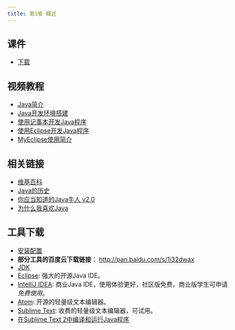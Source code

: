 ```yaml
---
title: 第1章 概述
---
```

## 课件

- [下载](chap01.ppt)

## 视频教程

- [Java简介](http://www.imooc.com/video/1430)
- [Java开发环境搭建](http://www.imooc.com/video/1459)
- [使用记事本开发Java程序](http://www.imooc.com/video/1501)
- [使用Eclipse开发Java程序](http://www.imooc.com/video/1412)
- [MyEclipse使用简介](http://www.imooc.com/video/1414)

## 相关链接

- [维基百科](https://zh.wikipedia.org/wiki/Java)
- [Java的历史](http://www.importnew.com/9060.html)
- [你应当知道的Java牛人 v2.0](http://www.importnew.com/5575.html)
- [为什么我喜欢Java](http://www.importnew.com/10576.html)

## 工具下载

- [安装配置](http://jingyan.baidu.com/article/359911f508c21f57fe030638.html)
- **部分工具的百度云下载链接**： http://pan.baidu.com/s/1i32dwax
- [JDK](http://www.oracle.com/technetwork/java/javase/downloads/jdk8-downloads-2133151.html)
- [Eclipse](https://eclipse.org/downloads/):  强大的开源Java IDE。
- [IntelliJ IDEA](https://www.jetbrains.com/idea/): 商业Java IDE，使用体验更好，社区版免费，商业版学生可申请*免费使用*。
- [Atom](https://atom.io): 开源的轻量级文本编辑器。
- [Sublime Text](http://www.sublimetext.com): 收费的轻量级文本编辑器，可试用。
- [在Sublime Text 2中编译和运行Java程序](http://www.oschina.net/translate/compile-and-run-java-programs-in-sublime-text-2)

